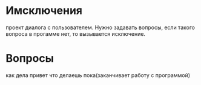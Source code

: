 # Имсключения
проект диалога с пользователем. Нужно задавать вопросы, если такого вопроса в прогамме нет, то вызывается исключение.
# Вопросы
как дела
привет
что делаешь
пока(заканчивает работу с программой)
